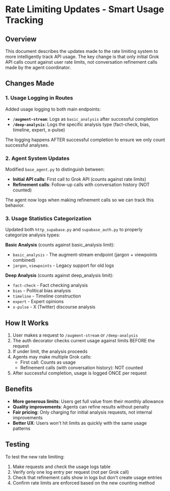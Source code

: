 # Rate Limiting Updates - Smart Usage Tracking

## Overview

This document describes the updates made to the rate limiting system to more intelligently track API usage. The key change is that only initial Grok API calls count against user rate limits, not conversation refinement calls made by the agent coordinator.

## Changes Made

### 1. Usage Logging in Routes

Added usage logging to both main endpoints:

- **`/augment-stream`**: Logs as `basic_analysis` after successful completion
- **`/deep-analysis`**: Logs the specific analysis type (fact-check, bias, timeline, expert, x-pulse)

The logging happens AFTER successful completion to ensure we only count successful analyses.

### 2. Agent System Updates

Modified `base_agent.py` to distinguish between:
- **Initial API calls**: First call to Grok API (counts against rate limits)
- **Refinement calls**: Follow-up calls with conversation history (NOT counted)

The agent now logs when making refinement calls so we can track this behavior.

### 3. Usage Statistics Categorization

Updated both `http_supabase.py` and `supabase_auth.py` to properly categorize analysis types:

**Basic Analysis** (counts against basic_analysis limit):
- `basic_analysis` - The augment-stream endpoint (jargon + viewpoints combined)
- `jargon`, `viewpoints` - Legacy support for old logs

**Deep Analysis** (counts against deep_analysis limit):
- `fact-check` - Fact checking analysis
- `bias` - Political bias analysis  
- `timeline` - Timeline construction
- `expert` - Expert opinions
- `x-pulse` - X (Twitter) discourse analysis

## How It Works

1. User makes a request to `/augment-stream` or `/deep-analysis`
2. The auth decorator checks current usage against limits BEFORE the request
3. If under limit, the analysis proceeds
4. Agents may make multiple Grok calls:
   - First call: Counts as usage
   - Refinement calls (with conversation history): NOT counted
5. After successful completion, usage is logged ONCE per request

## Benefits

- **More generous limits**: Users get full value from their monthly allowance
- **Quality improvements**: Agents can refine results without penalty
- **Fair pricing**: Only charging for initial analysis requests, not internal improvements
- **Better UX**: Users won't hit limits as quickly with the same usage patterns

## Testing

To test the new rate limiting:

1. Make requests and check the usage logs table
2. Verify only one log entry per request (not per Grok call)
3. Check that refinement calls show in logs but don't create usage entries
4. Confirm rate limits are enforced based on the new counting method
